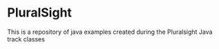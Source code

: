 # PluralSight
This is a repository of java examples created during the Pluralsight Java track classes
